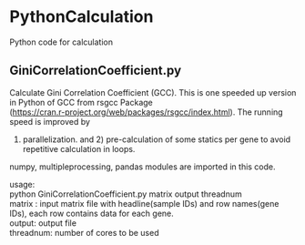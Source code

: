 # PythonCalculation
Python code for calculation

## GiniCorrelationCoefficient.py
Calculate Gini Correlation Coefficient (GCC). This is one speeded up version in Python of GCC from rsgcc Package  
(https://cran.r-project.org/web/packages/rsgcc/index.html). The running speed is improved by  
1) parallelization. and 2) pre-calculation of some statics per gene to avoid repetitive calculation in loops.

numpy, multipleprocessing, pandas modules are imported in this code.  

usage:  
python GiniCorrelationCoefficient.py    matrix   output    threadnum  
matrix : input matrix file with headline(sample IDs) and row names(gene IDs), each row contains data for each gene.  
output: output file  
threadnum: number of cores to be used  

